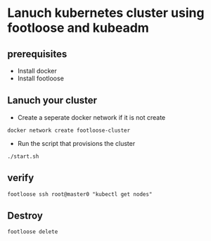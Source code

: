 # Lanuch kubernetes cluster using footloose and kubeadm

## prerequisites
- Install docker 
- Install footloose 


## Lanuch your cluster
- Create a seperate docker network if it is not create
```shell script
docker network create footloose-cluster
```
- Run the script that provisions the cluster
```shell script
./start.sh
```

## verify
```shell script
footloose ssh root@master0 "kubectl get nodes"
```
## Destroy 
```shell script
footloose delete
```

